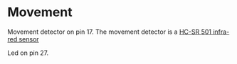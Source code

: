 # Movement

Movement detector on pin 17. The movement detector is a [HC-SR 501 infra-red sensor](https://duckduckgo.com/?q=HC-SR501)

Led on pin 27.
